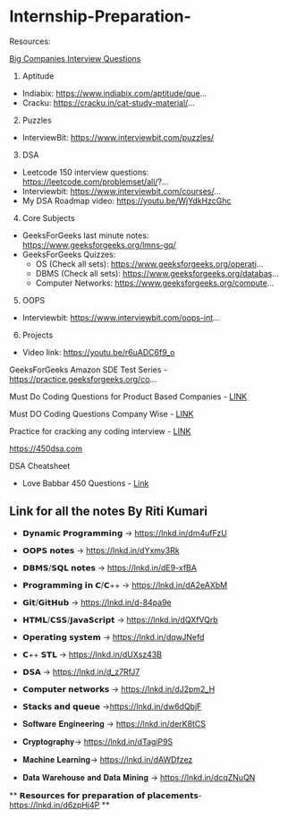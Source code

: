 # Internship-Preparation-

Resources:

[Big Companies Interview Questions](https://github.com/realabbas/big-companies-interview-questions)


1. Aptitude
 - Indiabix: https://www.indiabix.com/aptitude/que...
 - Cracku: https://cracku.in/cat-study-material/...


2. Puzzles
 - InterviewBit: https://www.interviewbit.com/puzzles/


3. DSA
 - Leetcode 150 interview questions: https://leetcode.com/problemset/all/?...
 - Interviewbit: https://www.interviewbit.com/courses/...
 - My DSA Roadmap video: https://youtu.be/WjYdkHzcGhc


4. Core Subjects
- GeeksForGeeks last minute notes: https://www.geeksforgeeks.org/lmns-gq/
- GeeksForGeeks Quizzes:
  - OS (Check all sets): https://www.geeksforgeeks.org/operati...
  - DBMS (Check all sets): https://www.geeksforgeeks.org/databas...
  - Computer Networks: https://www.geeksforgeeks.org/compute...


5. OOPS
 - Interviewbit: https://www.interviewbit.com/oops-int...


6. Projects
- Video link: https://youtu.be/r6uADC6f9_o


GeeksForGeeks Amazon SDE Test Series - https://practice.geeksforgeeks.org/co...

Must Do Coding Questions for Product Based Companies - [LINK](https://www.geeksforgeeks.org/must-do-coding-questions-for-product-based-companies/)

Must DO Coding Questions Company Wise - [LINK](https://www.geeksforgeeks.org/must-coding-questions-company-wise/?ref=grb)

Practice for cracking any coding interview - [LINK](https://www.geeksforgeeks.org/practice-for-cracking-any-coding-interview/?ref=grb)


https://450dsa.com

DSA Cheatsheet 

  - Love Babbar 450 Questions - [Link]()
  
  
## Link for all the notes By Riti Kumari

- 𝗗𝘆𝗻𝗮𝗺𝗶𝗰 𝗣𝗿𝗼𝗴𝗿𝗮𝗺𝗺𝗶𝗻𝗴 -> https://lnkd.in/dm4ufFzU

- 𝗢𝗢𝗣𝗦 𝗻𝗼𝘁𝗲𝘀 -> https://lnkd.in/dYxmy3Rk

- 𝗗𝗕𝗠𝗦/𝗦𝗤𝗟 𝗻𝗼𝘁𝗲𝘀 -> https://lnkd.in/dE9-xfBA

- 𝗣𝗿𝗼𝗴𝗿𝗮𝗺𝗺𝗶𝗻𝗴 𝗶𝗻 𝗖/𝗖++ -> https://lnkd.in/dA2eAXbM

- 𝗚𝗶𝘁/𝗚𝗶𝘁𝗛𝘂𝗯 -> https://lnkd.in/d-84pa9e

- 𝗛𝗧𝗠𝗟/𝗖𝗦𝗦/𝗝𝗮𝘃𝗮𝗦𝗰𝗿𝗶𝗽𝘁 -> https://lnkd.in/dQXfVQrb

- 𝗢𝗽𝗲𝗿𝗮𝘁𝗶𝗻𝗴 𝘀𝘆𝘀𝘁𝗲𝗺 -> https://lnkd.in/dqwJNefd

- 𝗖++ 𝗦𝗧𝗟 -> https://lnkd.in/dUXsz43B

- 𝗗𝗦𝗔 -> https://lnkd.in/d_z7RfJ7

- 𝗖𝗼𝗺𝗽𝘂𝘁𝗲𝗿 𝗻𝗲𝘁𝘄𝗼𝗿𝗸𝘀 -> https://lnkd.in/dJ2pm2_H

- 𝗦𝘁𝗮𝗰𝗸𝘀 𝗮𝗻𝗱 𝗾𝘂𝗲𝘂𝗲 ->https://lnkd.in/dw6dQbjF

- 𝐒𝐨𝐟𝐭𝐰𝐚𝐫𝐞 𝐄𝐧𝐠𝐢𝐧𝐞𝐞𝐫𝐢𝐧𝐠 -> https://lnkd.in/derK8tCS

- 𝐂𝐫𝐲𝐩𝐭𝐨𝐠𝐫𝐚𝐩𝐡𝐲-> https://lnkd.in/dTagiP9S

- 𝐌𝐚𝐜𝐡𝐢𝐧𝐞 𝐋𝐞𝐚𝐫𝐧𝐢𝐧𝐠-> https://lnkd.in/dAWDfzez

- 𝐃𝐚𝐭𝐚 𝐖𝐚𝐫𝐞𝐡𝐨𝐮𝐬𝐞 𝐚𝐧𝐝 𝐃𝐚𝐭𝐚 𝐌𝐢𝐧𝐢𝐧𝐠 -> https://lnkd.in/dcqZNuQN


** 𝗥𝗲𝘀𝗼𝘂𝗿𝗰𝗲𝘀 𝗳𝗼𝗿 𝗽𝗿𝗲𝗽𝗮𝗿𝗮𝘁𝗶𝗼𝗻 𝗼𝗳 𝗽𝗹𝗮𝗰𝗲𝗺𝗲𝗻𝘁𝘀-https://lnkd.in/d6zpHj4P **
